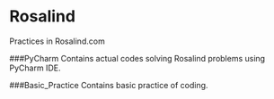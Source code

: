 # Rosalind
Practices in Rosalind.com

###PyCharm
Contains actual codes solving Rosalind problems using PyCharm IDE.

###Basic_Practice
Contains basic practice of coding.


